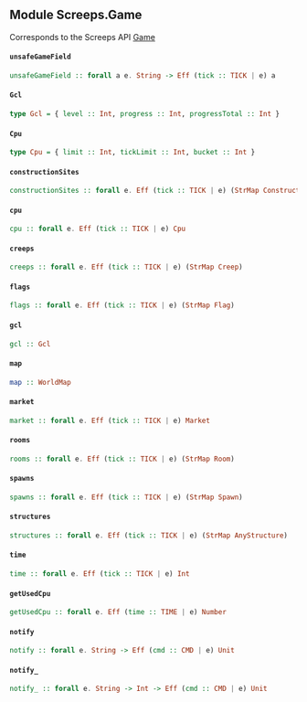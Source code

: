 ## Module Screeps.Game

Corresponds to the Screeps API [Game](http://support.screeps.com/hc/en-us/articles/203016382-Game)

#### `unsafeGameField`

``` purescript
unsafeGameField :: forall a e. String -> Eff (tick :: TICK | e) a
```

#### `Gcl`

``` purescript
type Gcl = { level :: Int, progress :: Int, progressTotal :: Int }
```

#### `Cpu`

``` purescript
type Cpu = { limit :: Int, tickLimit :: Int, bucket :: Int }
```

#### `constructionSites`

``` purescript
constructionSites :: forall e. Eff (tick :: TICK | e) (StrMap ConstructionSite)
```

#### `cpu`

``` purescript
cpu :: forall e. Eff (tick :: TICK | e) Cpu
```

#### `creeps`

``` purescript
creeps :: forall e. Eff (tick :: TICK | e) (StrMap Creep)
```

#### `flags`

``` purescript
flags :: forall e. Eff (tick :: TICK | e) (StrMap Flag)
```

#### `gcl`

``` purescript
gcl :: Gcl
```

#### `map`

``` purescript
map :: WorldMap
```

#### `market`

``` purescript
market :: forall e. Eff (tick :: TICK | e) Market
```

#### `rooms`

``` purescript
rooms :: forall e. Eff (tick :: TICK | e) (StrMap Room)
```

#### `spawns`

``` purescript
spawns :: forall e. Eff (tick :: TICK | e) (StrMap Spawn)
```

#### `structures`

``` purescript
structures :: forall e. Eff (tick :: TICK | e) (StrMap AnyStructure)
```

#### `time`

``` purescript
time :: forall e. Eff (tick :: TICK | e) Int
```

#### `getUsedCpu`

``` purescript
getUsedCpu :: forall e. Eff (time :: TIME | e) Number
```

#### `notify`

``` purescript
notify :: forall e. String -> Eff (cmd :: CMD | e) Unit
```

#### `notify_`

``` purescript
notify_ :: forall e. String -> Int -> Eff (cmd :: CMD | e) Unit
```


